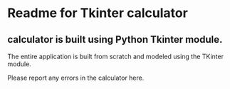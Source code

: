 # Readme for Tkinter calculator

## calculator is built using Python Tkinter module.  
The entire application is built from scratch and modeled using the TKinter module.

Please report any errors in the calculator here. 
